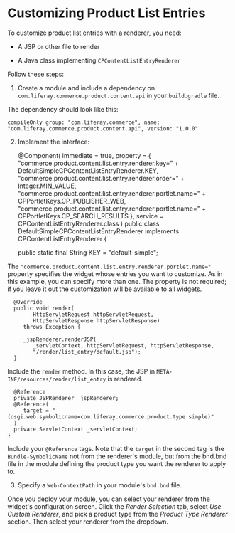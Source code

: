 # Customizing Product List Entries

To customize product list entries with a renderer, you need:

-   A JSP or other file to render

-   A Java class implementing `CPContentListEntryRenderer`

Follow these steps:

1.  Create a module and include a dependency on
    `com.liferay.commerce.product.content.api` in your `build.gradle` file.

The dependency should look like this:

    compileOnly group: "com.liferay.commerce", name: "com.liferay.commerce.product.content.api", version: "1.0.0"

2. Implement the interface:

    @Component(
      immediate = true,
      property = {
         "commerce.product.content.list.entry.renderer.key=" + DefaultSimpleCPContentListEntryRenderer.KEY,
         "commerce.product.content.list.entry.renderer.order=" + Integer.MIN_VALUE,
         "commerce.product.content.list.entry.renderer.portlet.name=" + CPPortletKeys.CP_PUBLISHER_WEB,
         "commerce.product.content.list.entry.renderer.portlet.name=" + CPPortletKeys.CP_SEARCH_RESULTS
      },
      service = CPContentListEntryRenderer.class
    )
    public class DefaultSimpleCPContentListEntryRenderer
      implements CPContentListEntryRenderer {

      public static final String KEY = "default-simple";

The `"commerce.product.content.list.entry.renderer.portlet.name="` property
specifies the widget whose entries you want to customize. As in this example,
you can specify more than one. The property is not required; if you leave it
out the customization will be available to all widgets.

      @Override
      public void render(
            HttpServletRequest httpServletRequest,
            HttpServletResponse httpServletResponse)
         throws Exception {

         _jspRenderer.renderJSP(
            _servletContext, httpServletRequest, httpServletResponse,
            "/render/list_entry/default.jsp");
      }

Include the `render` method. In this case, the JSP in
`META-INF/resources/render/list_entry` is rendered.

      @Reference
      private JSPRenderer _jspRenderer;
      @Reference(
         target = "(osgi.web.symbolicname=com.liferay.commerce.product.type.simple)"
      )
      private ServletContext _servletContext;
    }

Include your `@Reference` tags. Note that the `target` in the second tag is the
`Bundle-SymbolicName` not from the renderer's module, but from the bnd.bnd file
in the module defining the product type you want the renderer to apply to.

3. Specify a `Web-ContextPath` in your module's `bnd.bnd` file.

Once you deploy your module, you can select your renderer from the widget's
configuration screen. Click the *Render Selection* tab, select *Use Custom
Renderer*, and pick a product type from the *Product Type Renderer* section.
Then select your renderer from the dropdown.
